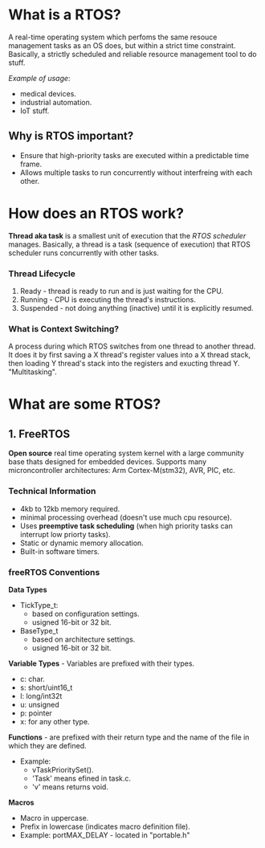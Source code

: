 # What is a RTOS?
A real-time operating system which perfoms the same resouce management tasks as an OS does, but within a strict time constraint. Basically, a strictly scheduled and reliable resource management tool to do stuff. 

*Example of usage*:
- medical devices.
- industrial automation.
- IoT stuff.

## Why is RTOS important?
- Ensure that high-priority tasks are executed within a predictable time frame.
- Allows multiple tasks to run concurrently without interfreing with each other.

# How does an RTOS work?
**Thread aka task** is a smallest unit of execution that the *RTOS scheduler* manages. Basically, a thread is a task (sequence of execution) that RTOS scheduler runs concurrently with other tasks. 

### Thread Lifecycle
1. Ready - thread is ready to run and is just waiting for the CPU.
2. Running - CPU is executing the thread's instructions.
3. Suspended - not doing anything (inactive) until it is explicitly resumed.

### What is Context Switching?
A process during which RTOS switches from one thread to another thread. It does it by first saving a X thread's register values into a X thread stack, then loading Y thread's stack into the registers and exucting thread Y. "Multitasking". 

# What are some RTOS?
## 1. FreeRTOS
**Open source** real time operating system kernel with a large community base thats designed for embedded devices. Supports many microncontroller architectures: Arm Cortex-M(stm32), AVR, PIC, etc.

### **Technical Information**
- 4kb to 12kb memory required.
- minimal processing overhead (doesn't use much cpu resource).
- Uses **preemptive task scheduling** (when high priority tasks can interrupt low priorty tasks).
- Static or dynamic memory allocation.
- Built-in software timers.

### **freeRTOS Conventions**

**Data Types**
- TickType_t:
    - based on configuration settings.
    - usigned 16-bit or 32 bit.
- BaseType_t
    - based on architecture settings.
    - usigned 16-bit or 32 bit.

**Variable Types** - Variables are prefixed with their types.
- c: char.
- s: short/uint16_t
- l: long/int32t
- u: unsigned
- p: pointer
- x: for any other type.

**Functions** - are prefixed with their return type and the name of the file in which they are defined.
- Example:
    - vTaskPrioritySet().
    - 'Task' means efined in task.c.
    - 'v' means returns void.


**Macros**
- Macro in uppercase. 
- Prefix in lowercase (indicates macro definition file).
- Example: portMAX_DELAY - located in "portable.h"

